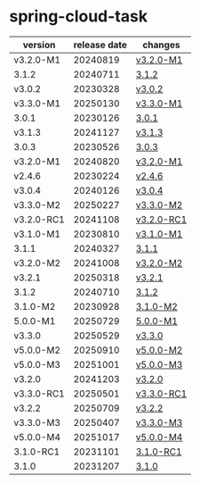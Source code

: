 # spring-cloud-task	


|version|release date|changes|
|---|---|---|
|v3.2.0-M1|20240819|[v3.2.0-M1](./v3.2.0-M1-20240819.md)|
|3.1.2|20240711|[3.1.2](./3.1.2-20240711.md)|
|v3.0.2|20230328|[v3.0.2](./v3.0.2-20230328.md)|
|v3.3.0-M1|20250130|[v3.3.0-M1](./v3.3.0-M1-20250130.md)|
|3.0.1|20230126|[3.0.1](./3.0.1-20230126.md)|
|v3.1.3|20241127|[v3.1.3](./v3.1.3-20241127.md)|
|3.0.3|20230526|[3.0.3](./3.0.3-20230526.md)|
|v3.2.0-M1|20240820|[v3.2.0-M1](./v3.2.0-M1-20240820.md)|
|v2.4.6|20230224|[v2.4.6](./v2.4.6-20230224.md)|
|v3.0.4|20240126|[v3.0.4](./v3.0.4-20240126.md)|
|v3.3.0-M2|20250227|[v3.3.0-M2](./v3.3.0-M2-20250227.md)|
|v3.2.0-RC1|20241108|[v3.2.0-RC1](./v3.2.0-RC1-20241108.md)|
|v3.1.0-M1|20230810|[v3.1.0-M1](./v3.1.0-M1-20230810.md)|
|3.1.1|20240327|[3.1.1](./3.1.1-20240327.md)|
|v3.2.0-M2|20241008|[v3.2.0-M2](./v3.2.0-M2-20241008.md)|
|v3.2.1|20250318|[v3.2.1](./v3.2.1-20250318.md)|
|3.1.2|20240710|[3.1.2](./3.1.2-20240710.md)|
|3.1.0-M2|20230928|[3.1.0-M2](./3.1.0-M2-20230928.md)|
|5.0.0-M1|20250729|[5.0.0-M1](./5.0.0-M1-20250729.md)|
|v3.3.0|20250529|[v3.3.0](./v3.3.0-20250529.md)|
|v5.0.0-M2|20250910|[v5.0.0-M2](./v5.0.0-M2-20250910.md)|
|v5.0.0-M3|20251001|[v5.0.0-M3](./v5.0.0-M3-20251001.md)|
|v3.2.0|20241203|[v3.2.0](./v3.2.0-20241203.md)|
|v3.3.0-RC1|20250501|[v3.3.0-RC1](./v3.3.0-RC1-20250501.md)|
|v3.2.2|20250709|[v3.2.2](./v3.2.2-20250709.md)|
|v3.3.0-M3|20250407|[v3.3.0-M3](./v3.3.0-M3-20250407.md)|
|v5.0.0-M4|20251017|[v5.0.0-M4](./v5.0.0-M4-20251017.md)|
|3.1.0-RC1|20231101|[3.1.0-RC1](./3.1.0-RC1-20231101.md)|
|3.1.0|20231207|[3.1.0](./3.1.0-20231207.md)|
